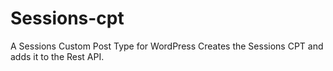 # Sessions-cpt
A Sessions Custom Post Type for WordPress
Creates the Sessions CPT and adds it to the Rest API.
